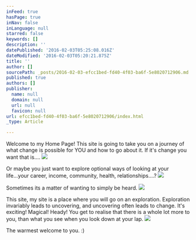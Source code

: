 ```yaml
---
inFeed: true
hasPage: true
inNav: false
inLanguage: null
starred: false
keywords: []
description: ''
datePublished: '2016-02-03T05:25:08.016Z'
dateModified: '2016-02-03T05:20:21.875Z'
title: ''
author: []
sourcePath: _posts/2016-02-03-efcc1bed-fd40-4f03-ba6f-5e8020712906.md
published: true
authors: []
publisher:
  name: null
  domain: null
  url: null
  favicon: null
url: efcc1bed-fd40-4f03-ba6f-5e8020712906/index.html
_type: Article

---
```

Welcome to my Home Page!  This site is going to take you on a journey of what change is possible for YOU and how to go about it. If it's change you want that is....
![](https://the-grid-user-content.s3-us-west-2.amazonaws.com/42ea1b2d-7ca5-46ce-90ab-4956d85816fa.jpg)

Or maybe you just want to explore optional ways of looking at your life...your career, income, community, health, relationships....? ![](https://the-grid-user-content.s3-us-west-2.amazonaws.com/f4744e34-24d2-4ea2-b54d-e2d0e8f01df5.jpg)

Sometimes its a matter of wanting to simply be heard. ![](https://the-grid-user-content.s3-us-west-2.amazonaws.com/89aa2df7-1604-40fc-acc7-b943b53b6524.jpg)

This site, my site is a place where you will go on an exploration. Exploration invariably leads to uncovering, and uncovering often leads to change.  It's exciting! Magical! Heady!  You get to realise that there is a whole lot more to you, than what you see when you look down at your lap. ![](https://the-grid-user-content.s3-us-west-2.amazonaws.com/6ee8c4c7-c06a-44fd-be6e-d5e09c11f602.jpg)

The warmest welcome to you. :)